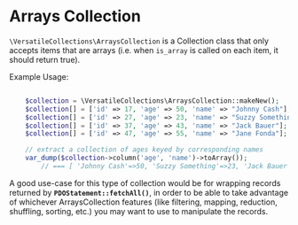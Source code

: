 # Arrays Collection

`\VersatileCollections\ArraysCollection` is a Collection class that only accepts
items that are arrays (i.e. when `is_array` is called on each item, it should return true).

Example Usage:

```php

    $collection = \VersatileCollections\ArraysCollection::makeNew();
    $collection[] = ['id' => 17, 'age' => 50, 'name' => "Johnny Cash"];
    $collection[] = ['id' => 27, 'age' => 23, 'name' => "Suzzy Something"];
    $collection[] = ['id' => 37, 'age' => 43, 'name' => "Jack Bauer"];
    $collection[] = ['id' => 47, 'age' => 55, 'name' => "Jane Fonda"];

    // extract a collection of ages keyed by corresponding names
    var_dump($collection->column('age', 'name')->toArray());
        // === [ 'Johnny Cash'=>50, 'Suzzy Something'=>23, 'Jack Bauer'=>43, 'Jane Fonda'=>55 ]
```

A good use-case for this type of collection would be for wrapping records
returned by **`PDOStatement::fetchAll()`**, in order to be able to take advantage 
of whichever ArraysCollection features (like filtering, mapping, reduction,
shuffling, sorting, etc.) you may want to use to manipulate the records.
